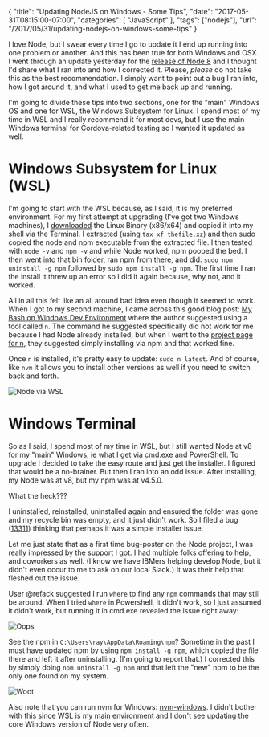 
{
	"title": "Updating NodeJS on Windows - Some Tips",
	"date": "2017-05-31T08:15:00-07:00",
	"categories": [
		"JavaScript"
	],
	"tags": ["nodejs"],
	"url": "/2017/05/31/updating-nodejs-on-windows-some-tips"
}

I love Node, but I swear every time I go to update it I end up running into one problem or another. And this has been true for both Windows and OSX. I went through an update yesterday for the [release of Node 8](https://nodejs.org/en/blog/release/v8.0.0/) and I thought I'd share what I ran into and how I corrected it. Please, *please* do not take this as the best recommendation. I simply want to point out a bug I ran into, how I got around it, and what I used to get me back up and running.

I'm going to divide these tips into two sections, one for the "main" Windows OS and one for WSL, the Windows Subsystem for Linux. I spend most of my time in WSL and I really recommend it for most devs, but I use the main Windows terminal for Cordova-related testing so I wanted it updated as well. 

Windows Subsystem for Linux (WSL)
===

I'm going to start with the WSL because, as I said, it is my preferred environment. For my first attempt at upgrading (I've got two Windows machines), I [downloaded](https://nodejs.org/en/download/current/) the Linux Binary (x86/x64) and copied it into my shell via the Terminal. I extracted (using `tax xf thefile.xz`) and then sudo copied the node and npm executable from the extracted file. I then tested with `node -v` and `npm -v` and while Node worked, npm pooped the bed. I then went into that bin folder, ran npm from there, and did: `sudo npm uninstall -g npm` followed by `sudo npm install -g npm`. The first time I ran the install it threw up an error so I did it again because, why not, and it worked.

All in all this felt like an all around bad idea even though it seemed to work. When I got to my second machine, I came across this good blog post: [My Bash on Windows Dev Environment](http://daverupert.com/2017/03/my-bash-on-windows-developer-environment/) where the author suggested using a tool called `n`. The command he suggested specifically did not work for me because I had Node already installed, but when I went to the [project page for n](https://github.com/tj/n), they suggested simply installing via npm and that worked fine. 

Once `n` is installed, it's pretty easy to update: `sudo n latest`. And of course, like `nvm` it allows you to install other versions as well if you need to switch back and forth.

![Node via WSL](https://static.raymondcamden.com/images/2017/5/node8.png)

Windows Terminal
===

So as I said, I spend most of my time in WSL, but I still wanted Node at v8 for my "main" Windows, ie what I get via cmd.exe and PowerShell. To upgrade I decided to take the easy route and just get the installer. I figured that would be a no-brainer. But then I ran into an odd issue. After installing, my Node was at v8, but my npm was at v4.5.0. 

What the heck???

I uninstalled, reinstalled, uninstalled again and ensured the folder was gone and my recycle bin was empty, and it just didn't work. So I filed a bug ([13311](https://github.com/nodejs/node/issues/13311)) thinking that perhaps it was a simple installer issue. 

Let me just state that as a first time bug-poster on the Node project, I was really impressed by the support I got. I had multiple folks offering to help, and coworkers as well. (I know we have IBMers helping develop Node, but it didn't even occur to me to ask on our local Slack.) It was their help that fleshed out the issue.

User @refack suggested I run `where` to find any `npm` commands that may still be around. When I tried `where` in Powershell, it didn't work, so I just assumed it didn't work, but running it in cmd.exe revealed the issue right away:

![Oops](https://static.raymondcamden.com/images/2017/5/node82.jpg)

See the npm in `C:\Users\ray\AppData\Roaming\npm`? Sometime in the past I must have updated npm by using `npm install -g npm`, which copied the file there and left it after uninstalling. (I'm going to report that.) I corrected this by simply doing `npm uninstall -g npm` and that left the "new" npm to be the only one found on my system.

![Woot](https://static.raymondcamden.com/images/2017/5/node83.png)

Also note that you can run nvm for Windows: [nvm-windows](https://github.com/coreybutler/nvm-windows). I didn't bother with this since WSL is my main environment and I don't see updating the core Windows version of Node very often.